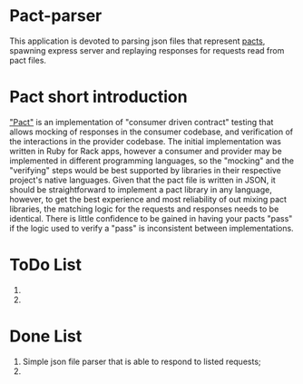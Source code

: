 # Pact-parser

This application is devoted to parsing json files that represent [pacts](https://github.com/pact-foundation/pact-specification), spawning express server and replaying responses for requests read from pact files.

# Pact short introduction

["Pact"](https://github.com/realestate-com-au/pact) is an implementation of "consumer driven contract" testing that allows mocking of responses in the consumer codebase, and verification of the interactions in the provider codebase. The initial implementation was written in Ruby for Rack apps, however a consumer and provider may be implemented in different programming languages, so the "mocking" and the "verifying" steps would be best supported by libraries in their respective project's native languages. Given that the pact file is written in JSON, it should be straightforward to implement a pact library in any language, however, to get the best experience and most reliability of out mixing pact libraries, the matching logic for the requests and responses needs to be identical. There is little confidence to be gained in having your pacts "pass" if the logic used to verify a "pass" is inconsistent between implementations.

# ToDo List

1. 
2. 

# Done List

1. Simple json file parser that is able to respond to listed requests;
2. 